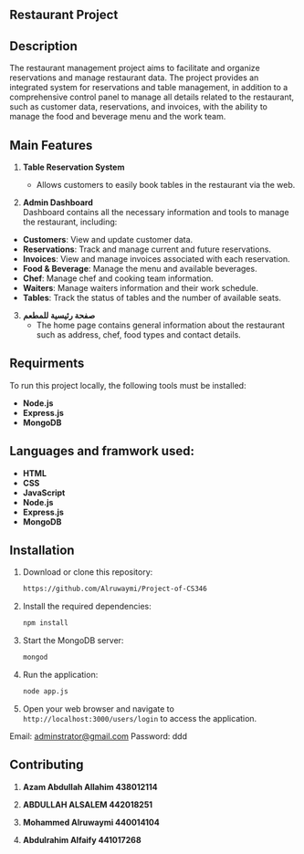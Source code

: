 ## Restaurant Project

## Description

The restaurant management project aims to facilitate and organize reservations and manage restaurant data. The project provides an integrated system for reservations and table management, in addition to a comprehensive control panel to manage all details related to the restaurant, such as customer data, reservations, and invoices, with the ability to manage the food and beverage menu and the work team.

## Main Features

1. **Table Reservation System** 
   - Allows customers to easily book tables in the restaurant via the web.

2. **Admin Dashboard**  
   Dashboard contains all the necessary information and tools to manage the restaurant, including:
- **Customers**: View and update customer data.
- **Reservations**: Track and manage current and future reservations.
- **Invoices**: View and manage invoices associated with each reservation.
- **Food & Beverage**: Manage the menu and available beverages.
- **Chef**: Manage chef and cooking team information.
- **Waiters**: Manage waiters information and their work schedule.
- **Tables**: Track the status of tables and the number of available seats.

3. **صفحة رئيسية للمطعم**  
      - The home page contains general information about the restaurant such as address, chef, food types and contact details.

## Requirments

To run this project locally, the following tools must be installed:

- **Node.js**  
- **Express.js**  
- **MongoDB**  

## Languages and framwork used:
- **HTML**
- **CSS**
- **JavaScript**
- **Node.js**  
- **Express.js**  
- **MongoDB** 

## Installation

1. Download or clone this repository:
   ```bash
   https://github.com/Alruwaymi/Project-of-CS346

2. Install the required dependencies:
   ```bash
   npm install
   ```

3. Start the MongoDB server:
   ```bash
   mongod
   ```

4. Run the application:
   ```bash
   node app.js
   ```

5. Open your web browser and navigate to `http://localhost:3000/users/login` to access the application.

Email: adminstrator@gmail.com
Password: ddd
## Contributing
   1. **Azam Abdullah Allahim 438012114**

   2. **ABDULLAH ALSALEM   442018251**

   3. **Mohammed Alruwaymi    440014104**

   4. **Abdulrahim Alfaify   441017268**
